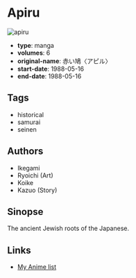 # Apiru

![apiru](https://cdn.myanimelist.net/images/manga/3/214044.jpg)

-   **type**: manga
-   **volumes**: 6
-   **original-name**: 赤い鳩〈アピル〉
-   **start-date**: 1988-05-16
-   **end-date**: 1988-05-16

## Tags

-   historical
-   samurai
-   seinen

## Authors

-   Ikegami
-   Ryoichi (Art)
-   Koike
-   Kazuo (Story)

## Sinopse

The ancient Jewish roots of the Japanese.

## Links

-   [My Anime list](https://myanimelist.net/manga/28671/Apiru)
